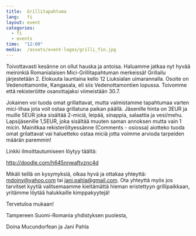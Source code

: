```yaml
---
title:  Grillitapahtuma
lang:   fi
layout: event
categories:
  - fi
  - events
time:  "12:00"
media:  /assets/event-logos/grilli_fin.jpg
---
```


Toivottavasti kesänne on ollut hauska ja antoisa. Haluamme jatkaa nyt hyvää meininkiä Romanialaisen Mici-Grillitapahtuman merkeissä! Grillailu järjestetään 2. Elokuuta launtaina kello 12 Liuksialan uimarannalla. Osoite on Vedenottamontie, Kangasala, eli siis Vedenottamontien lopussa. Toivomme että rekisteröitte osanottajaksi viimeistään 30.7.

Jokainen voi tuoda omat grillattavat, mutta valmistamme tapahtumaa varten mici-lihaa jota voit ostaa grillatuna paikan päällä. Jäsenille hinta on 3EUR ja muille 5EUR joka sisältää 2-miciä, leipää, sinappia, salaattia ja vesi/mehu. Lapsijäsenille 1,5EUR, joka sisältää muuten saman annoksen mutta vain 1 micin. Mainitkaa rekisteröityessänne (Comments - osiossa) aiotteko tuoda omat grilattavat vai haluetteko ostaa miciä jotta voimme arvioda tarpeiden määrän paremmin!

Linkki ilmoittautumiseen löytyy täältä:

http://doodle.com/h645nnwaftvznc4d

Mikäli teillä on kysymyksiä, olkaa hyvä ja ottakaa yhteyttä: mdoiny@yahoo.com tai jani.pahla@gmail.com. Ota yhteyttä myös jos tarvitset kyytiä valitsemaamme kieltämättä hieman eristettyyn grillipaikkaan, yritämme löytää halukkaille kimppakyytejä!

Tervetuloa mukaan!

Tampereen Suomi-Romania yhdistyksen puolesta,

Doina Mucundorfean ja Jani Pahla